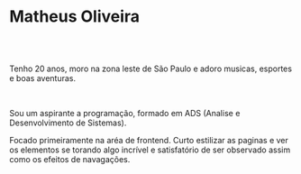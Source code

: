 <h1> Matheus Oliveira </h1>

<br>
<br>

<p> Tenho 20 anos, moro na zona leste de São Paulo e adoro musicas, esportes e boas aventuras. </P>
<br>
<p> Sou um aspirante a programação, formado em ADS (Analise e Desenvolvimento de Sistemas). </p>
<p> Focado primeiramente na aréa de frontend. Curto estilizar as paginas e ver os elementos se torando algo incrível e satisfatório de ser observado assim como os efeitos de navagações.
</p>


